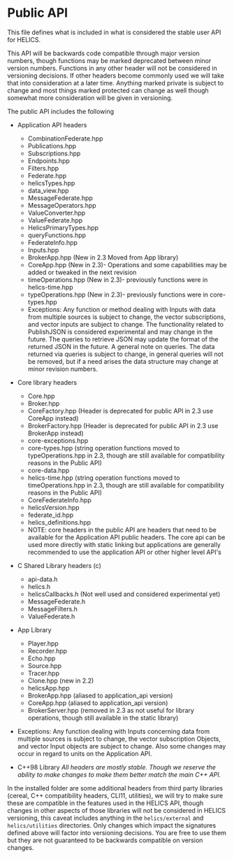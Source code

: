 # Public API

This file defines what is included in what is considered the stable user API for HELICS.

This API will be backwards code compatible through major version numbers, though functions may be marked deprecated between minor version numbers. Functions in any other header will not be considered in versioning decisions. If other headers become commonly used we will take that into consideration at a later time. Anything marked private is subject to change and most things marked protected can change as well though somewhat more consideration will be given in versioning.

The public API includes the following

- Application API headers

  - CombinationFederate.hpp
  - Publications.hpp
  - Subscriptions.hpp
  - Endpoints.hpp
  - Filters.hpp
  - Federate.hpp
  - helicsTypes.hpp
  - data_view.hpp
  - MessageFederate.hpp
  - MessageOperators.hpp
  - ValueConverter.hpp
  - ValueFederate.hpp
  - HelicsPrimaryTypes.hpp
  - queryFunctions.hpp
  - FederateInfo.hpp
  - Inputs.hpp
  - BrokerApp.hpp (New in 2.3 Moved from App library)
  - CoreApp.hpp (New in 2.3)- Operations and some capabilities may be added or tweaked in the next revision
  - timeOperations.hpp (New in 2.3)- previously functions were in helics-time.hpp
  - typeOperations.hpp (New in 2.3)- previously functions were in core-types.hpp
  - Exceptions: Any function or method dealing with Inputs with data from multiple sources is subject to change, the vector subscriptions, and vector inputs are subject to change. The functionality related to PublishJSON is considered experimental and may change in the future. The queries to retrieve JSON may update the format of the returned JSON in the future. A general note on queries. The data returned via queries is subject to change, in general queries will not be removed, but if a need arises the data structure may change at minor revision numbers.

- Core library headers

  - Core.hpp
  - Broker.hpp
  - CoreFactory.hpp (Header is deprecated for public API in 2.3 use CoreApp instead)
  - BrokerFactory.hpp (Header is deprecated for public API in 2.3 use BrokerApp instead)
  - core-exceptions.hpp
  - core-types.hpp (string operation functions moved to typeOperations.hpp in 2.3, though are still available for compatibility reasons in the Public API)
  - core-data.hpp
  - helics-time.hpp (string operation functions moved to timeOperations.hpp in 2.3, though are still available for compatibility reasons in the Public API)
  - CoreFederateInfo.hpp
  - helicsVersion.hpp
  - federate_id.hpp
  - helics_definitions.hpp
  - NOTE: core headers in the public API are headers that need to be available for the Application API public headers. The core api can be used more directly with static linking but applications are generally recommended to use the application API or other higher level API's

- C Shared Library headers (c)

  - api-data.h
  - helics.h
  - helicsCallbacks.h (Not well used and considered experimental yet)
  - MessageFederate.h
  - MessageFilters.h
  - ValueFederate.h

- App Library

  - Player.hpp
  - Recorder.hpp
  - Echo.hpp
  - Source.hpp
  - Tracer.hpp
  - Clone.hpp (new in 2.2)
  - helicsApp.hpp
  - BrokerApp.hpp (aliased to application_api version)
  - CoreApp.hpp (aliased to application_api version)
  - BrokerServer.hpp (removed in 2.3 as not useful for library operations, though still available in the static library)

- Exceptions: Any function dealing with Inputs concerning data from multiple sources is subject to change, the vector subscription Objects, and vector Input objects are subject to change. Also some changes may occur in regard to units on the Application API.

- C++98 Library _All headers are mostly stable. Though we reserve the ability to make changes to make them better match the main C\+\+ API._

In the installed folder are some additional headers from third party libraries (cereal, C++ compatibility headers, CLI11, utilities), we will try to make sure these are compatible in the features used in the HELICS API, though changes in other aspects of those libraries will not be considered in HELICS versioning, this caveat includes anything in the `helics/external` and `helics/utilities` directories. Only changes which impact the signatures defined above will factor into versioning decisions. You are free to use them but they are not guaranteed to be backwards compatible on version changes.
